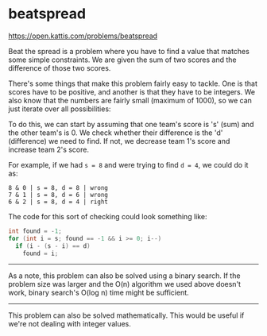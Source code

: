 # beatspread

https://open.kattis.com/problems/beatspread

Beat the spread is a problem where you have to find a value that matches some simple constraints. We are given the sum of two scores and the difference of those two scores.

There's some things that make this problem fairly easy to tackle. One is that scores have to be positive, and another is that they have to be integers. We also know that the numbers are fairly small (maximum of 1000), so we can just iterate over all possibilities:

To do this, we can start by assuming that one team's score is 's' (sum) and the other team's is 0. We check whether their difference is the 'd' (difference) we need to find. If not, we decrease team 1's score and increase team 2's score.

For example, if we had `s = 8` and were trying to find `d = 4`, we could do it as:
```
8 & 0 | s = 8, d = 8 | wrong
7 & 1 | s = 8, d = 6 | wrong
6 & 2 | s = 8, d = 4 | right
```

The code for this sort of checking could look something like:
```cpp
int found = -1;
for (int i = s; found == -1 && i >= 0; i--)
  if (i - (s - i) == d)
    found = i;
```

---

As a note, this problem can also be solved using a binary search. If the problem size was larger and the O(n) algorithm we used above doesn't work, binary search's O(log n) time might be sufficient.

---

This problem can also be solved mathematically. This would be useful if we're not dealing with integer values.
